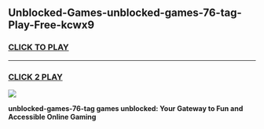 
## Unblocked-Games-unblocked-games-76-tag-Play-Free-kcwx9
<h3>
<a href="https://premium76.site?title=unblocked-games-76-tag&ref=15A">CLICK TO PLAY</a></h3>
<hr>

<h3>
<a href="https://premium76.site?title=unblocked-games-76-tag&ref=15A">CLICK 2 PLAY</a>
  
</h3>

<a href="https://premium76.site?title=unblocked-games-76-tag&ref=15A"><img src="https://clearcache.store/games.png"></a>


**unblocked-games-76-tag games unblocked: Your Gateway to Fun and Accessible Online Gaming**
